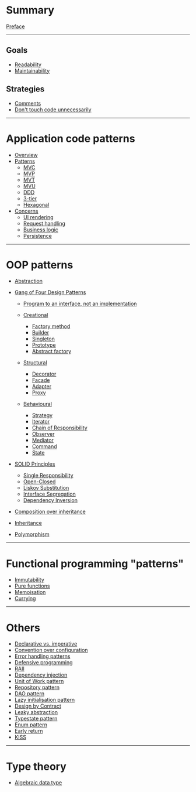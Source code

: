 # Summary

[Preface](./preface.md)

---

## Goals

- [Readability]()
- [Maintainability]()

## Strategies

- [Comments]()
- [Don't touch code unnecessarily]()

---

# Application code patterns

- [Overview](./application-code-patterns/index.md)
- [Patterns]()
  - [MVC](./application-code-patterns/patterns/mvc.md)
  - [MVP](./application-code-patterns/patterns/mvp.md)
  - [MVT](./application-code-patterns/patterns/mvt.md)
  - [MVU](./application-code-patterns/patterns/mvu.md)
  - [DDD](./application-code-patterns/patterns/ddd.md)
  - [3-tier](./application-code-patterns/patterns/3-tier.md)
  - [Hexagonal]()
- [Concerns]()
  - [UI rendering](./application-code-patterns/concerns/ui-rendering.md)
  - [Request handling](./application-code-patterns/concerns/request-handling.md)
  - [Business logic](./application-code-patterns/concerns/business-logic.md)
  - [Persistence](./application-code-patterns/concerns/persistence.md)

---

# OOP patterns

- [Abstraction](./abstraction.md)

- [Gang of Four Design Patterns]()

  - [Program to an interface, not an implementation](./gang-of-four/program-to-an-interface.md)

  - [Creational](./gang-of-four/creational/overview.md)
    - [Factory method](./gang-of-four/creational/factory-method.md)
    - [Builder](./gang-of-four/creational/builder.md)
    - [Singleton](./gang-of-four/creational/singleton.md)
    - [Prototype](./gang-of-four/creational/prototype.md)
    - [Abstract factory]()

  - [Structural](./gang-of-four/structural/index.md)
    - [Decorator](./gang-of-four/structural/decorator.md)
    - [Facade](./gang-of-four/structural/facade.md)
    - [Adapter](./gang-of-four/structural/adapter.md)
    - [Proxy]()

  - [Behavioural](./gang-of-four/behavioural/index.md)
    - [Strategy](./gang-of-four/behavioural/strategy.md)
    - [Iterator](./gang-of-four/behavioural/iterator.md)
    - [Chain of Responsibility](./gang-of-four/behavioural/chain-of-responsibility.md)
    - [Observer](./gang-of-four/behavioural/observer.md)
    - [Mediator](./gang-of-four/behavioural/mediator.md)
    - [Command](./gang-of-four/behavioural/command.md)
    - [State](./gang-of-four/behavioural/state.md)

- [SOLID Principles]()
  - [Single Responsibility]()
  - [Open-Closed](./solid/open-closed-principle.md)
  - [Liskov Substitution]()
  - [Interface Segregation](./solid/interface-segregation-principle.md)
  - [Dependency Inversion]()

- [Composition over inheritance](./composition-over-inheritance.md)

- [Inheritance]()
- [Polymorphism]()

---

# Functional programming "patterns"

- [Immutability](./functional-programming/immutability.md)
- [Pure functions](./functional-programming/pure-functions.md)
- [Memoisation]()
- [Currying]()

---

# Others

- [Declarative vs. imperative]()
- [Convention over configuration]()
- [Error handling patterns](./others/error-handling-patterns.md)
- [Defensive programming](./defensive-programming.md)
- [RAII](./creational/raii.md)
- [Dependency injection](./creational/dependency-injection.md)
- [Unit of Work pattern]()
- [Repository pattern]()
- [DAO pattern]()
- [Lazy initialisation pattern]()
- [Design by Contract]()
- [Leaky abstraction]()
- [Typestate pattern](./typestate_pattern.md)
- [Enum pattern]()
- [Early return](./early_return.md)
- [KISS]()

---

# Type theory

- [Algebraic data type]()
